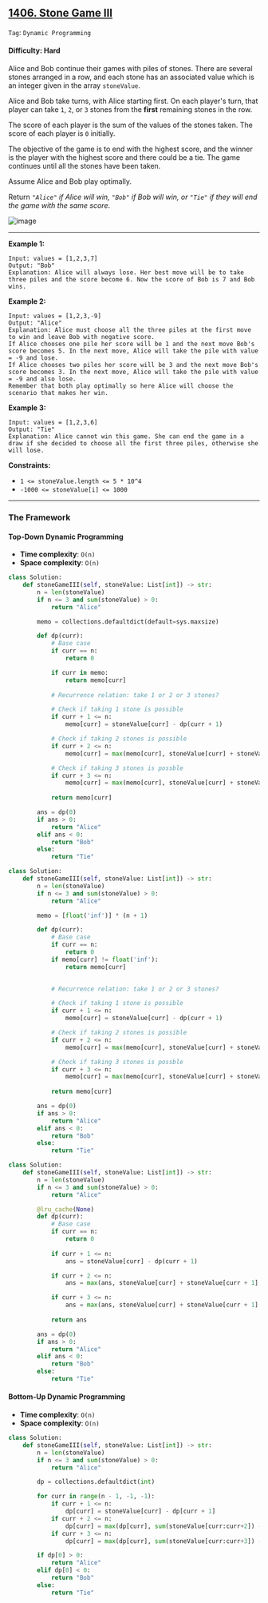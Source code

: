 ## [1406. Stone Game III](https://leetcode.com/problems/stone-game-iii)

```Tag```: ```Dynamic Programming```

#### Difficulty: Hard

Alice and Bob continue their games with piles of stones. There are several stones arranged in a row, and each stone has an associated value which is an integer given in the array ```stoneValue```.

Alice and Bob take turns, with Alice starting first. On each player's turn, that player can take ```1```, ```2```, or ```3``` stones from the __first__ remaining stones in the row.

The score of each player is the sum of the values of the stones taken. The score of each player is ```0``` initially.

The objective of the game is to end with the highest score, and the winner is the player with the highest score and there could be a tie. The game continues until all the stones have been taken.

Assume Alice and Bob play optimally.

Return _```"Alice"``` if Alice will win, ```"Bob"``` if Bob will win, or ```"Tie"``` if they will end the game with the same score_.

![image](https://github.com/quananhle/Python/assets/35042430/943e9beb-7b14-4aa2-bf3d-2406abda55e1)

---

__Example 1:__
```
Input: values = [1,2,3,7]
Output: "Bob"
Explanation: Alice will always lose. Her best move will be to take three piles and the score become 6. Now the score of Bob is 7 and Bob wins.
```

__Example 2:__
```
Input: values = [1,2,3,-9]
Output: "Alice"
Explanation: Alice must choose all the three piles at the first move to win and leave Bob with negative score.
If Alice chooses one pile her score will be 1 and the next move Bob's score becomes 5. In the next move, Alice will take the pile with value = -9 and lose.
If Alice chooses two piles her score will be 3 and the next move Bob's score becomes 3. In the next move, Alice will take the pile with value = -9 and also lose.
Remember that both play optimally so here Alice will choose the scenario that makes her win.
```

__Example 3:__
```
Input: values = [1,2,3,6]
Output: "Tie"
Explanation: Alice cannot win this game. She can end the game in a draw if she decided to choose all the first three piles, otherwise she will lose.
```

__Constraints:__

- ```1 <= stoneValue.length <= 5 * 10^4```
- ```-1000 <= stoneValue[i] <= 1000```

---

### The Framework

#### Top-Down Dynamic Programming

- __Time complexity__: ```O(n)```
- __Space complexity__: ```O(n)```

```Python
class Solution:
    def stoneGameIII(self, stoneValue: List[int]) -> str:
        n = len(stoneValue)
        if n <= 3 and sum(stoneValue) > 0:
            return "Alice"

        memo = collections.defaultdict(default=sys.maxsize)

        def dp(curr):
            # Base case
            if curr == n:
                return 0

            if curr in memo:
                return memo[curr]
            
            # Recurrence relation: take 1 or 2 or 3 stones?

            # Check if taking 1 stone is possible
            if curr + 1 <= n:
                memo[curr] = stoneValue[curr] - dp(curr + 1)

            # Check if taking 2 stones is possible 
            if curr + 2 <= n:
                memo[curr] = max(memo[curr], stoneValue[curr] + stoneValue[curr + 1] - dp(curr + 2))

            # Check if taking 3 stones is possble
            if curr + 3 <= n:
                memo[curr] = max(memo[curr], stoneValue[curr] + stoneValue[curr + 1] + stoneValue[curr + 2] - dp(curr + 3))
            
            return memo[curr]

        ans = dp(0)
        if ans > 0:
            return "Alice"
        elif ans < 0:
            return "Bob"
        else:
            return "Tie"
```

```Python
class Solution:
    def stoneGameIII(self, stoneValue: List[int]) -> str:
        n = len(stoneValue)
        if n <= 3 and sum(stoneValue) > 0:
            return "Alice"

        memo = [float('inf')] * (n + 1)

        def dp(curr):
            # Base case
            if curr == n:
                return 0
            if memo[curr] != float('inf'):
                return memo[curr]

            
            # Recurrence relation: take 1 or 2 or 3 stones?

            # Check if taking 1 stone is possible
            if curr + 1 <= n:
                memo[curr] = stoneValue[curr] - dp(curr + 1)

            # Check if taking 2 stones is possible 
            if curr + 2 <= n:
                memo[curr] = max(memo[curr], stoneValue[curr] + stoneValue[curr + 1] - dp(curr + 2))

            # Check if taking 3 stones is possble
            if curr + 3 <= n:
                memo[curr] = max(memo[curr], stoneValue[curr] + stoneValue[curr + 1] + stoneValue[curr + 2] - dp(curr + 3))
            
            return memo[curr]

        ans = dp(0)
        if ans > 0:
            return "Alice"
        elif ans < 0:
            return "Bob"
        else:
            return "Tie"
```

```Python
class Solution:
    def stoneGameIII(self, stoneValue: List[int]) -> str:
        n = len(stoneValue)
        if n <= 3 and sum(stoneValue) > 0:
            return "Alice"

        @lru_cache(None)
        def dp(curr):
            # Base case
            if curr == n:
                return 0
            
            if curr + 1 <= n:
                ans = stoneValue[curr] - dp(curr + 1)

            if curr + 2 <= n:
                ans = max(ans, stoneValue[curr] + stoneValue[curr + 1] - dp(curr + 2))

            if curr + 3 <= n:
                ans = max(ans, stoneValue[curr] + stoneValue[curr + 1] + stoneValue[curr + 2] - dp(curr + 3))
            
            return ans

        ans = dp(0)
        if ans > 0:
            return "Alice"
        elif ans < 0:
            return "Bob"
        else:
            return "Tie"
```

#### Bottom-Up Dynamic Programming

- __Time complexity__: ```O(n)```
- __Space complexity__: ```O(n)```

```Python
class Solution:
    def stoneGameIII(self, stoneValue: List[int]) -> str:
        n = len(stoneValue)
        if n <= 3 and sum(stoneValue) > 0:
            return "Alice"

        dp = collections.defaultdict(int)

        for curr in range(n - 1, -1, -1):
            if curr + 1 <= n:
                dp[curr] = stoneValue[curr] - dp[curr + 1]
            if curr + 2 <= n:
                dp[curr] = max(dp[curr], sum(stoneValue[curr:curr+2]) - dp[curr + 2])
            if curr + 3 <= n:
                dp[curr] = max(dp[curr], sum(stoneValue[curr:curr+3]) - dp[curr + 3])

        if dp[0] > 0:
            return "Alice"
        elif dp[0] < 0:
            return "Bob"
        else:
            return "Tie"
```
